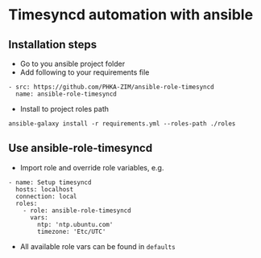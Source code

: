 # Timesyncd automation with ansible

## Installation steps

- Go to you ansible project folder
- Add following to your requirements file

```
- src: https://github.com/PHKA-ZIM/ansible-role-timesyncd
  name: ansible-role-timesyncd
```

- Install to project roles path
```
ansible-galaxy install -r requirements.yml --roles-path ./roles
```

## Use ansible-role-timesyncd

- Import role and override role variables, e.g.
```
- name: Setup timesyncd
  hosts: localhost
  connection: local
  roles:
    - role: ansible-role-timesyncd
      vars:
        ntp: 'ntp.ubuntu.com'
        timezone: 'Etc/UTC'
```

- All available role vars can be found in `defaults`
